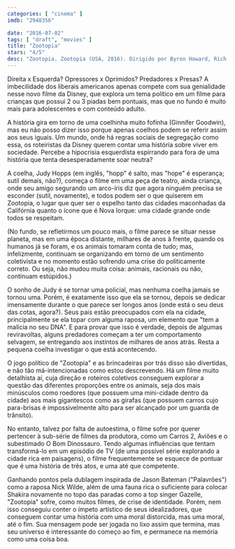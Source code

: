 ```yaml
---
categories: [ "cinema" ]
imdb: "2948356"

date: "2016-07-02"
tags: [ "draft", "movies" ]
title: "Zootopia"
stars: "4/5"
desc: "Zootopia. Zootopia (USA, 2016). Dirigido por Byron Howard, Rich Moore, Jared Bush. Escrito por Byron Howard, Rich Moore, Jared Bush, Jim Reardon, Josie Trinidad, Phil Johnston, Jennifer Lee, Jared Bush, Phil Johnston. Com Ginnifer Goodwin, Jason Bateman, Idris Elba, Jenny Slate, Nate Torrence, Bonnie Hunt, Don Lake, Tommy Chong, J.K. Simmons."
---
```

Direita x Esquerda? Opressores x Oprimidos? Predadores x Presas? A imbecilidade dos liberais americanos apenas compete com sua genialidade nesse novo filme da Disney, que explora um tema político em um filme para crianças que possui 2 ou 3 piadas bem pontuais, mas que no fundo é muito mais para adolescentes e com conteúdo adulto.

A história gira em torno de uma coelhinha muito fofinha (Ginnifer Goodwin), mas eu não posso dizer isso porque apenas coelhos podem se referir assim aos seus iguais. Um mundo, onde há regras sociais de segregação como essa, os roteiristas da Disney querem contar uma história sobre viver em sociedade. Percebe a hipocrisia esquerdista espirrando para fora de uma história que tenta desesperadamente soar neutra?

A coelha, Judy Hopps (em inglês, "hopp" é salto, mas "hope" é esperança; sutil demais, não?), começa o filme em uma peça de teatro, ainda criança, onde seu amigo segurando um arco-íris diz que agora ninguém precisa se esconder (sutil, novamente), e todos podem ser o que quiserem em Zootopia, o lugar que quer ser o espelho tanto das cidades maconhadas da Califórnia quanto o ícone que é Nova Iorque: uma cidade grande onde todos se respeitam.

(No fundo, se refletirmos um pouco mais, o filme parece se situar nesse planeta, mas em uma época distante, milhares de anos à frente, quando os humanos já se foram, e os animais tomaram conta de tudo; mas, infelizmente, continuam se organizando em torno de um sentimento coletivista e no momento estão sofrendo uma crise do politicamente correto. Ou seja, não mudou muita coisa: animais, racionais ou não, continuam estúpidos.)

O sonho de Judy é se tornar uma policial, mas nenhuma coelha jamais se tornou uma. Porém, é exatamente isso que ela se tornou, depois se dedicar imensamente durante o que parece ser longos anos (onde está o seu deus das cotas, agora?). Seus pais estão preocupados com ela na cidade, principalmente se ela topar com alguma raposa, um elemento que "tem a malícia no seu DNA". E para provar que isso é verdade, depois de algumas reviravoltas, alguns predadores começam a ter um comportamento selvagem, se entregando aos instintos de milhares de anos atrás. Resta a pequena coelha investigar o que está acontecendo.

O jogo político de "Zootopia" e as brincadeiras por trás disso são divertidas, e não tão má-intencionadas como estou descrevendo. Há um filme muito detalhista aí, cuja direção e roteiros coletivos conseguem explorar a questão das diferentes proporções entre os animais, seja dos mais minúsculos como roedores (que possuem uma mini-cidade dentro da cidade) aos mais gigantescos como as girafas (que possuem carros cujo para-brisas é impossivelmente alto para ser alcançado por um guarda de trânsito).

No entanto, talvez por falta de autoestima, o filme sofre por querer pertencer à sub-série de filmes da produtora, como um Carros 2, Aviões e o subestimado O Bom Dinossauro. Tendo algumas influências que tentam transformá-lo em um episódio de TV (de uma possível série explorando a cidade rica em paisagens), o filme frequentemente se esquece de pontuar que é uma história de três atos, e uma até que competente.

Ganhando pontos pela dublagem inspirada de Jason Bateman ("Palavrões") como a raposa Nick Wilde, além de uma fauna rica o suficiente para colocar Shakira novamente no topo das paradas como a top singer Gazelle, "Zootopia" sofre, como muitos filmes, de crise de identidade. Porém, nem isso conseguiu conter o ímpeto artístico de seus idealizadores, que conseguem contar uma história com uma moral distorcida, mas uma moral, até o fim. Sua mensagem pode ser jogada no lixo assim que termina, mas seu universo é interessante do começo ao fim, e permanece na memória como uma coisa boa.
